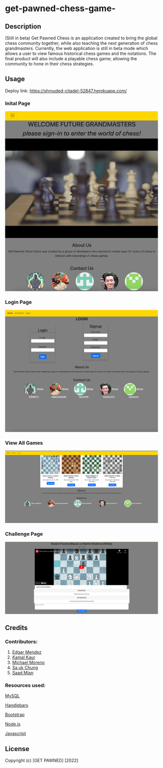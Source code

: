 # get-pawned-chess-game-

## Description 
(Still in beta)
Get Pawned Chess is an application created to bring the global chess community together, while also teaching the next generation of chess grandmasters. Currently, the web application is still in beta mode which allows a user to view famous historical chess games and the notations. The final product will also include a playable chess game; allowing the community to hone in their chess strategies.

## Usage
Deploy link: https://shrouded-citadel-52847.herokuapp.com/

### Inital Page 
![screenshot](assets\home-mobile.png)


### Login Page 
![screenshot](assets\login-mobile.png)

### View All Games 
![screenshot](assets\challengepage-full.png)

### Challenge Page 
![screenshot](assets\gamevideo-full.png)




## Credits 

### Contributors: 

1. [Edgar Mendez](https://github.com/edgarmendez94)
2. [Kamal Kaur](https://github.com/kamal1198)
3. [Michael Moreno](https://github.com/mmoreno723)
4. [Sa uk Chung](https://github.com/saukchung)
5. [Saad Mian](https://github.com/SDMNNY)

### Resources used:

[MySQL](https://www.mysql.com/)

[Handlebars](https://handlebarsjs.com/)

[Bootstrap](https://getbootstrap.com/)

[Node.js](https://nodejs.org/en/)

[Javascript](https://www.javascript.com/)

## License 
Copyright (c) [GET PAWNED] [2022]

